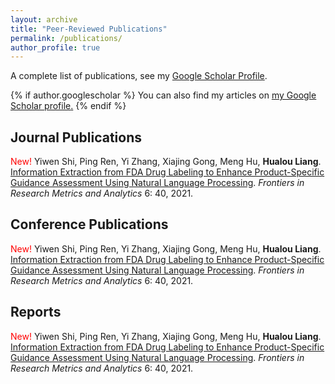 ```yaml
---
layout: archive
title: "Peer-Reviewed Publications"
permalink: /publications/
author_profile: true
---
```


A complete list of publications, see my [Google Scholar Profile](https://scholar.google.com/citations?user=pT_iWwoAAAAJ&hl=en). 

{% if author.googlescholar %} 
  You can also find my articles on <u><a href="{{author.googlescholar}}">my Google Scholar profile</a>.</u>
{% endif %}

Journal Publications
------
<span style="color:red">New!</span> Yiwen Shi, Ping Ren, Yi Zhang, Xiajing Gong, Meng Hu, **Hualou Liang**. [Information Extraction from FDA Drug Labeling to Enhance Product-Specific Guidance Assessment Using Natural Language Processing](https://doi.org/10.3389/frma.2021.670006). *Frontiers in Research Metrics and Analytics* 6: 40, 2021. 

Conference Publications
------
<span style="color:red">New!</span> Yiwen Shi, Ping Ren, Yi Zhang, Xiajing Gong, Meng Hu, **Hualou Liang**. [Information Extraction from FDA Drug Labeling to Enhance Product-Specific Guidance Assessment Using Natural Language Processing](https://doi.org/10.3389/frma.2021.670006). *Frontiers in Research Metrics and Analytics* 6: 40, 2021. 

Reports
------
<span style="color:red">New!</span> Yiwen Shi, Ping Ren, Yi Zhang, Xiajing Gong, Meng Hu, **Hualou Liang**. [Information Extraction from FDA Drug Labeling to Enhance Product-Specific Guidance Assessment Using Natural Language Processing](https://doi.org/10.3389/frma.2021.670006). *Frontiers in Research Metrics and Analytics* 6: 40, 2021. 
